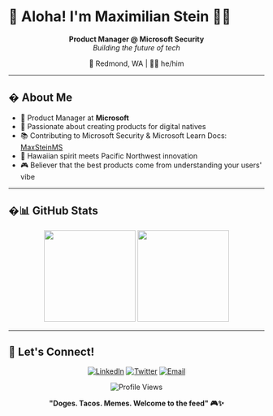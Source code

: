 # 🌺 Aloha! I'm Maximilian Stein 🤙🏽

<div align="center">
  
**Product Manager @ Microsoft Security**  
*Building the future of tech*

📍 Redmond, WA | 👨‍💻 he/him

</div>

---

## � About Me

- 💼 Product Manager at **Microsoft**
- 🎯 Passionate about creating products for digital natives  
- 📚 Contributing to Microsoft Security & Microsoft Learn Docs: [MaxSteinMS](https://github.com/MaxSteinMS)
- 🌊 Hawaiian spirit meets Pacific Northwest innovation
- 🎮 Believer that the best products come from understanding your users' vibe

---

## �📊 GitHub Stats

<div align="center">
  <img height="180em" src="https://github-readme-stats.vercel.app/api?username=manaiakalani&show_icons=true&theme=tokyonight&include_all_commits=true&count_private=true&hide_border=true&bg_color=0d1117&title_color=58a6ff&text_color=c9d1d9&icon_color=58a6ff"/>
  <img height="180em" src="https://github-readme-stats.vercel.app/api/top-langs/?username=manaiakalani&layout=compact&langs_count=8&theme=tokyonight&hide_border=true&bg_color=0d1117&title_color=58a6ff&text_color=c9d1d9"/>
</div>

---

## 🤝 Let's Connect!

<div align="center">
  
[![LinkedIn](https://img.shields.io/badge/LinkedIn-%230077B5.svg?style=for-the-badge&logo=linkedin&logoColor=white)](https://linkedin.com/in/your-linkedin)
[![Twitter](https://img.shields.io/badge/Twitter-%231DA1F2.svg?style=for-the-badge&logo=Twitter&logoColor=white)](https://twitter.com/your-twitter)
[![Email](https://img.shields.io/badge/Email-D14836?style=for-the-badge&logo=gmail&logoColor=white)](mailto:your-email@microsoft.com)

<img src="https://komarev.com/ghpvc/?username=manaiakalani&color=blueviolet&style=for-the-badge" alt="Profile Views" />
  
**"Doges. Tacos. Memes. Welcome to the feed" 🎮✨**

</div>
